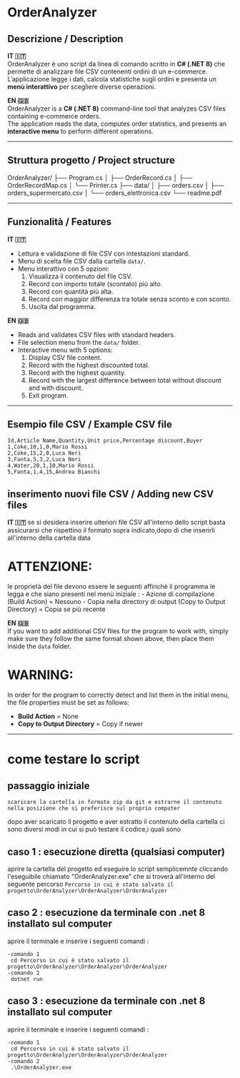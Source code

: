 # OrderAnalyzer

##  Descrizione / Description
**IT 🇮🇹**  
OrderAnalyzer è uno script da linea di comando scritto in **C# (.NET 8)** che permette di analizzare file CSV contenenti ordini di un e-commerce.  
L’applicazione legge i dati, calcola statistiche sugli ordini e presenta un **menù interattivo** per scegliere diverse operazioni.  

**EN 🇬🇧**  
OrderAnalyzer is a **C# (.NET 8)** command-line tool that analyzes CSV files containing e-commerce orders.  
The application reads the data, computes order statistics, and presents an **interactive menu** to perform different operations.  

---

##  Struttura progetto / Project structure
OrderAnalyzer/
├── Program.cs
│ ├── OrderRecord.cs
│ ├── OrderRecordMap.cs
│ └── Printer.cs
├── data/
│ ├── orders.csv
│ ├── orders_supermercato.csv
│ └── orders_elettronica.csv
└── readme.pdf


---

##  Funzionalità / Features
**IT 🇮🇹**
- Lettura e validazione di file CSV con intestazioni standard.
- Menu di scelta file CSV dalla cartella `data/`.
- Menu interattivo con 5 opzioni:
  1. Visualizza il contenuto del file CSV.  
  2. Record con importo totale (scontato) più alto.  
  3. Record con quantità più alta.  
  4. Record con maggior differenza tra totale senza sconto e con sconto.  
  5. Uscita dal programma.  

**EN 🇬🇧**
- Reads and validates CSV files with standard headers.
- File selection menu from the `data/` folder.
- Interactive menu with 5 options:
  1. Display CSV file content.  
  2. Record with the highest discounted total.  
  3. Record with the highest quantity.  
  4. Record with the largest difference between total without discount and with discount.  
  5. Exit program.  

---

##  Esempio file CSV / Example CSV file
```csv
Id,Article Name,Quantity,Unit price,Percentage discount,Buyer
1,Coke,10,1,0,Mario Rossi
2,Coke,15,2,0,Luca Neri
3,Fanta,5,3,2,Luca Neri
4,Water,20,1,10,Mario Rossi
5,Fanta,1,4,15,Andrea Bianchi
```

## inserimento nuovi file CSV /   Adding new CSV files
**IT 🇮🇹** 
se si desidera inserire ulteriori file CSV all'interno dello script basta assicurarsi che rispettino il formato sopra indicato,dopo di che inserirli all'interno della cartella data 
# ATTENZIONE:
  le proprietà del file devono essere le seguenti affinchè il programma le legga e che siano presenti nel menù iniziale :
    - Azione di compilazione (Build Action) = Nessuno
    - Copia nella directory di output (Copy to Output Directory) = Copia se più recente


**EN 🇬🇧**  
If you want to add additional CSV files for the program to work with, simply make sure they follow the same format shown above, then place them inside the `data` folder.  

# WARNING:
In order for the program to correctly detect and list them in the initial menu, the file properties must be set as follows:  
- **Build Action** = None  
- **Copy to Output Directory** = Copy if newer

---

# come testare lo script
## passaggio iniziale 
    scaricare la cartella in formato zip da git e estrarne il contenuto nella posizione che si preferisce sul proprio computer
dopo aver scaricato il progetto e aver estratto il contenuto della cartella ci sono diversi modi in cui si può testare il codice,i quali sono 
## caso 1 : esecuzione diretta (qualsiasi computer)
  
  aprire la cartella del progetto ed eseguire lo script semplicemnte cliccando l'eseguibile chiamato "OrderAnalyzer.exe" che si troverà all'interno del seguente percorso
  ``` Percorso in cui è stato salvato il progetto\OrderAnalyzer\OrderAnalyzer\OrderAnalyzer ```

## caso 2 : esecuzione da terminale con .net 8 installato sul computer
  
  aprire il terminale e inserire i seguenti comandi :
    
    -comando 1
     cd Percorso in cui è stato salvato il progetto\OrderAnalyzer\OrderAnalyzer\OrderAnalyzer 
    -comando 2
     dotnet run 

## caso 3 : esecuzione da terminale con .net 8 installato sul computer
  
  aprire il terminale e inserire i seguenti comandi :
    
    -comando 1
     cd Percorso in cui è stato salvato il progetto\OrderAnalyzer\OrderAnalyzer\OrderAnalyzer 
    -comando 2
     .\OrderAnalyzer.exe 



